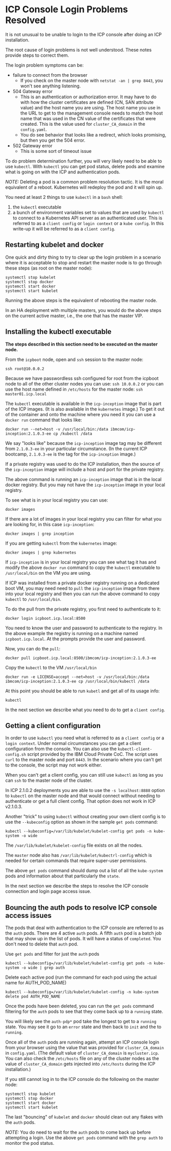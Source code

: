 # ICP Console Login Problems Resolved

It is not unusual to be unable to login to the ICP console after doing an ICP installation.  

The root cause of login problems is not well understood.  These notes provide steps to correct them.

The login problem symptoms can be:
- failure to connect from the browser
  - If you check on the master node with `netstat -an | grep 8443`, you won't see anything listening.
- 504 Gateway error
  - This is an authentication or authorization error.  It may have to do with how the cluster certificates are defined (CN, SAN attribute value) and the host name you are using.  The host name you use in the URL to get to the management console needs to match the host name that was used in the CN value of the certificates that were created.  This is the value used for `cluster_CA_domain` in the `config.yaml`.
  - You do see behavior that looks like a redirect, which looks promising, but then you get the 504 error.
- 502 Gateway error
  - This is some sort of timeout issue

To do problem determination further, you will very likely need to be able to use `kubectl`.  With `kubectl` you can get pod status, delete pods and examine what is going on with the ICP and authentication pods.

*NOTE:* Deleting a pod is a common problem resolution tactic.  It is the moral equivalent of a reboot.  Kubernetes will redeploy the pod and it will spin up.

You need at least 2 things to use `kubectl` in a `bash` shell:
1. the `kubectl` executable
2. a bunch of environment variables set to values that are used by `kubectl` to connect to a Kubernetes API server as an authenticated user.  This is referred to as a `client config` or `login context` or a `kube config`.  In this write-up it will be referred to as a `client config`.

## Restarting kubelet and docker

One quick and dirty thing to try to clear up the login problem in a scenario where it is acceptable to stop and restart the master node is to go through these steps (as root on the master node):

```
systemctl stop kubelet
systemctl stop docker
systemctl start docker
systemctl start kubelet
```

Running the above steps is the equivalent of rebooting the master node.

In an HA deployment with multiple masters, you would do the above steps on the current active master, i.e., the one that has the master VIP.

## Installing the kubectl executable

**The steps described in this section need to be executed on the master node.**

From the `icpboot` node, open and `ssh` session to the master node:
```
ssh root@10.0.0.2
```

Because we have passwordless ssh configured for root from the icpboot node to all of the other cluster nodes you can use: `ssh 10.0.0.2` or you can use the host name defined in `/etc/hosts` for the master node: `ssh master01.icp.local`

The `kubectl` executable is available in the `icp-inception` image that is part of the ICP images. (It is also available in the `kubernetes` image.)  To get it out of the container and onto the machine where you need it you can use a `docker run` command that looks like:
```
docker run --net=host -v /usr/local/bin:/data ibmcom/icp-inception:2.1.0.3-ee cp /kubectl /data
```
We say "looks like" because the `icp-inception` image tag may be different from `2.1.0.3-ee` in your particular circumstance.  (In the current ICP bootcamp, `2.1.0.3-ee` is the tag for the `icp-inception` image.)

If a private registry was used to do the ICP installation, then the source of the `icp-inception` image will include a host and port for the private registry.

The above command is running an `icp-inception` image that is in the local docker registry. But you may not have the `icp-inception` image in your local registry.  

To see what is in your local registry you can use:
```
docker images
```

If there are a lot of images in your local registry you can filter for what you are looking for, in this case `icp-inception`:
```
docker images | grep inception
```
If you are getting `kubectl` from the `kubernetes` image:
```
docker images | grep kubernetes
```

If `icp-inception` is in your local registry you can see what tag it has and modify the above `docker run` command to copy the `kubectl` executable to `/usr/local/bin` on the VM you are using.

If ICP was installed from a private docker registry running on a dedicated boot VM, you may need need to `pull` the `icp-inception` image from there into your local registry and then you can run the above command to copy `kubectl` to `/usr/local/bin`.  

To do the pull from the private registry, you first need to authenticate to it:
```
docker login icpboot.icp.local:8500
```
You need to know the user and password to authenticate to the registry.  In the above example the registry is running on a machine named `icpboot.icp.local`. At the prompts provide the user and password.

Now, you can do the `pull`:
```
docker pull icpboot.icp.local:8500/ibmcom/icp-inception:2.1.0.3-ee
```

Copy the `kubectl` to the VM `/usr/local/bin`
```
docker run -e LICENSE=accept --net=host -v /usr/local/bin:/data ibmcom/icp-inception:2.1.0.3-ee cp /usr/local/bin/kubectl /data
```
At this point you should be able to run `kubetl` and get all of its usage info:
```
kubectl
```

In the next section we describe what you need to do to get a `client config`.

## Getting a client configuration

In order to use `kubectl` you need what is referred to as a `client config` or a `login context`.  Under normal circumstances you can get a client configuration from the console.  You can also use the `kubectl-client-config.sh` script provided by the IBM Cloud Private CoC.  The script uses `curl` to the master node and port `8443`.  In the scenario where you can't get to the console, the script may not work either.

When you can't get a client config, you can still use `kubectl` as long as you can `ssh` to the master node of the cluster.

In ICP 2.1.0.2 deployments you are able to use the `-s localhost:8888` option to `kubectl` on the master node and that would connect without needing to authenticate or get a full client config. That option does not work in ICP v2.1.0.3.

Another "trick" to using `kubectl` without creating your own client config is to use the `--kubeconfig` option as shown in the sample `get pods` command:
```
kubectl --kubeconfig=/var/lib/kubelet/kubelet-config get pods -n kube-system -o wide
```

The `/var/lib/kubelet/kubelet-config` file exists on all the nodes.

The `master` node also has `/var/lib/kubelet/kubectrl-config` which is needed for certain commands that require super-user permissions.

The above `get pods` command should dump out a list of all the `kube-system` pods and information about that particularly the `state`.

In the next section we describe the steps to resolve the ICP console connection and login page access issue.

## Bouncing the auth pods to resolve ICP console access issues

The pods that deal with authentication to the ICP console are referred to as the `auth` pods.  There are 4 active `auth` pods.  A fifth `auth` pod is a batch job that may show up in the list of pods.  It will have a status of `completed`.  You don't need to delete that `auth` pod.

Use `get pods` and filter for just the `auth` pods
```
kubectl --kubeconfig=/var/lib/kubelet/kubelet-config get pods -n kube-system -o wide | grep auth
```

Delete each active pod (run the command for each pod using the actual name for AUTH_POD_NAME)
```
kubectl --kubeconfig=/var/lib/kubelet/kubelet-config -n kube-system delete pod AUTH_POD_NAME
```

Once the pods have been deleted, you can run the `get pods` command filtering for the `auth` pods to see that they come back up to a `running` state.

You will likely see the `auth-pdp*` pod take the longest to get to a `running` state.  You may see it go to an `error` state and then back to `init` and the to `running`.

Once all of the `auth` pods are running again, attempt an ICP console login from your browser using the value that was provided for `cluster_CA_domain` in `config.yaml`.  (The default value of `cluster_CA_domain` is `mycluster.icp`.  You can also check the `/etc/hosts` file on any of the cluster nodes as the value of `cluster_CA_domain` gets injected into `/etc/hosts` during the ICP installation.)

If you still cannot log in to the ICP console do the following on the master node:
```
systemctl stop kubelet
systemctl stop docker
systemctl start docker
systemctl start kubelet
```

The last "bouncing" of `kubelet` and `docker` should clean out any flakes with the `auth` pods.

*NOTE:* You do need to wait for the `auth` pods to come back up before attempting a login.  Use the above `get pods` command with the `grep auth` to monitor the pod status.

